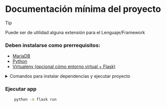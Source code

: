 # Documentación mínima del proyecto


> [!TIP]
> Puede ser de utilidad alguna extensión para el Lenguaje/Framework

### Deben instalarse como prerrequisitos:

- [MariaDB](https://mariadb.com/)
- [Python](https://www.python.org/)
- [Virtualenv (opcional cómo entorno virtual + Flask)](https://flask.palletsprojects.com/en/3.0.x/installation/)


<details>

<summary>Comandos para instalar dependencias y ejecutar proyecto</summary>

### Instalando dependencia de seguridad CORS:

```sh
    pip install flask-cors
```

### Instalando SQLAlchemy:

```sh
    pip install flask_sqlalchemy
```

### Instalando Driver para BD:

```sh
    pip install pymysql
```

</details>

### Ejecutar app

```sh
    python -m flask run
```
